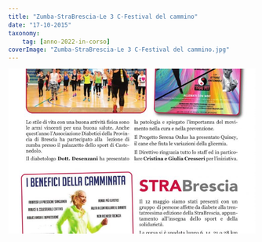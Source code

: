 ```yaml
---
title: "Zumba-StraBrescia-Le 3 C-Festival del cammino"
date: "17-10-2015"
taxonomy: 
    tag: [anno-2022-in-corso]
coverImage: "Zumba-StraBrescia-Le 3 C-Festival del cammino.jpg"
---
```


![Zumba-StraBrescia-Le 3 C-Festival del cammino](images/Zumba-StraBrescia-Le%203%20C-Festival%20del%20cammino.jpg)
